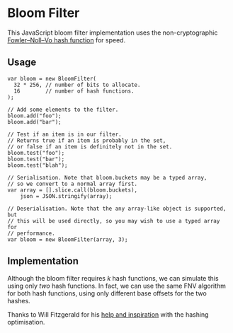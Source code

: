 Bloom Filter
============

This JavaScript bloom filter implementation uses the non-cryptographic
[Fowler–Noll–Vo hash function][1] for speed.

Usage
-----

    var bloom = new BloomFilter(
      32 * 256, // number of bits to allocate.
      16        // number of hash functions.
    );

    // Add some elements to the filter.
    bloom.add("foo");
    bloom.add("bar");

    // Test if an item is in our filter.
    // Returns true if an item is probably in the set,
    // or false if an item is definitely not in the set.
    bloom.test("foo");
    bloom.test("bar");
    bloom.test("blah");

    // Serialisation. Note that bloom.buckets may be a typed array,
    // so we convert to a normal array first.
    var array = [].slice.call(bloom.buckets),
        json = JSON.stringify(array);

    // Deserialisation. Note that the any array-like object is supported, but
    // this will be used directly, so you may wish to use a typed array for
    // performance.
    var bloom = new BloomFilter(array, 3);

Implementation
--------------

Although the bloom filter requires *k* hash functions, we can simulate this
using only *two* hash functions.  In fact, we can use the same FNV algorithm
for both hash functions, using only different base offsets for the two hashes.

Thanks to Will Fitzgerald for his [help and inspiration][2] with the hashing
optimisation.

[1]: http://isthe.com/chongo/tech/comp/fnv/
[2]: http://willwhim.wordpress.com/2011/09/03/producing-n-hash-functions-by-hashing-only-once/
